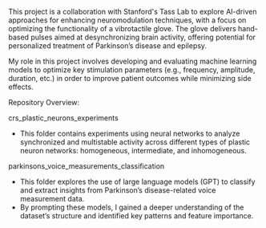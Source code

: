 This project is a collaboration with Stanford's Tass Lab to explore AI-driven approaches for enhancing neuromodulation techniques, with a focus on optimizing the functionality of a vibrotactile glove. The glove delivers hand-based pulses aimed at desynchronizing brain activity, offering potential for personalized treatment of Parkinson’s disease and epilepsy.

My role in this project involves developing and evaluating machine learning models to optimize key stimulation parameters (e.g., frequency, amplitude, duration, etc.) in order to improve patient outcomes while minimizing side effects.

Repository Overview: 

crs_plastic_neurons_experiments
 - This folder contains experiments using neural networks to analyze synchronized and multistable activity across different types of plastic neuron networks: homogeneous, intermediate, and inhomogeneous.


parkinsons_voice_measurements_classification
 - This folder explores the use of large language models (GPT) to classify and extract insights from Parkinson’s disease-related voice measurement data.
 - By prompting these models, I gained a deeper understanding of the dataset’s structure and identified key patterns and feature importance.